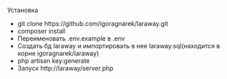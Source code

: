 Установка

<ul>
<li>git clone https://github.com/igoragnarek/laraway.git</li>
<li>composer install</li>
<li>Переименовать .env.example в .env</li>
<li>Создать бд laraway и импортировать в нее laraway.sql(находится в корне igoragnarek/laraway)</li>
<li>php artisan key:generate</li>
<li>Запуск http://laraway/server.php</li>
</ul>
